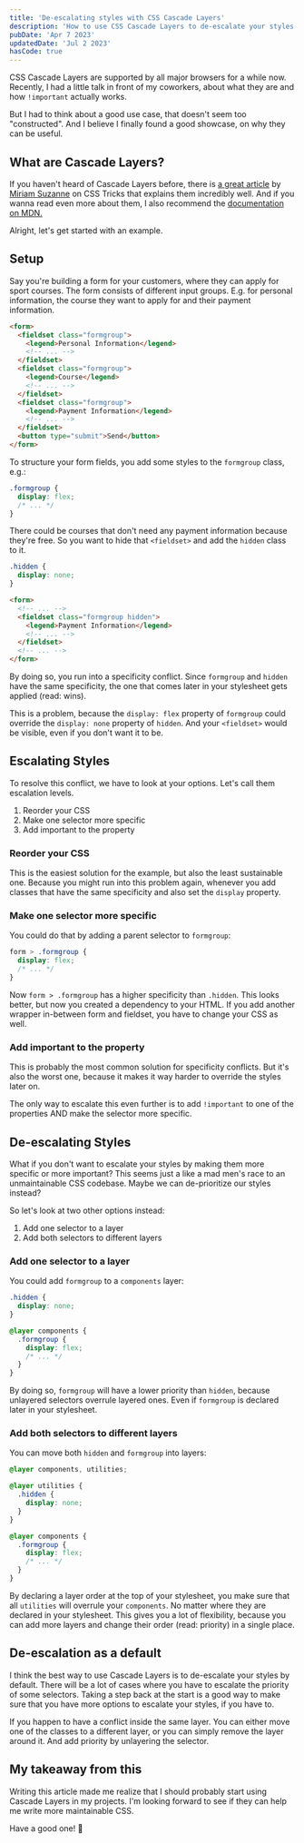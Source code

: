 ```yaml
---
title: 'De-escalating styles with CSS Cascade Layers'
description: 'How to use CSS Cascade Layers to de-escalate your styles.'
pubDate: 'Apr 7 2023'
updatedDate: 'Jul 2 2023'
hasCode: true
---
```


CSS Cascade Layers are supported by all major browsers for a while now. Recently, I had a little talk in front of my coworkers, about what they are and how `!important` actually works.

But I had to think about a good use case, that doesn't seem too "constructed". And I believe I finally found a good showcase, on why they can be useful.

## What are Cascade Layers?

If you haven't heard of Cascade Layers before, there is [a great article](https://css-tricks.com/css-cascade-layers/) by [Miriam Suzanne](https://front-end.social/@mia) on CSS Tricks that explains them incredibly well. And if you wanna read even more about them, I also recommend the [documentation on MDN.](https://developer.mozilla.org/en-US/docs/Learn/CSS/Building_blocks/Cascade_layers)

Alright, let's get started with an example.

## Setup

Say you're building a form for your customers, where they can apply for sport courses. The form consists of different input groups. E.g. for personal information, the course they want to apply for and their payment information.

```html
<form>
  <fieldset class="formgroup">
    <legend>Personal Information</legend>
    <!-- ... -->
  </fieldset>
  <fieldset class="formgroup">
    <legend>Course</legend>
    <!-- ... -->
  </fieldset>
  <fieldset class="formgroup">
    <legend>Payment Information</legend>
    <!-- ... -->
  </fieldset>
  <button type="submit">Send</button>
</form>
```

To structure your form fields, you add some styles to the `formgroup` class, e.g.:

```css
.formgroup {
  display: flex;
  /* ... */
}
```

There could be courses that don't need any payment information because they're free. So you want to hide that `<fieldset>` and add the `hidden` class to it.

```css
.hidden {
  display: none;
}
```

```html
<form>
  <!-- ... -->
  <fieldset class="formgroup hidden">
    <legend>Payment Information</legend>
    <!-- ... -->
  </fieldset>
  <!-- ... -->
</form>
```

By doing so, you run into a specificity conflict. Since `formgroup` and `hidden` have the same specificity, the one that comes later in your stylesheet gets applied (read: wins).

This is a problem, because the `display: flex` property of `formgroup` could override the `display: none` property of `hidden`. And your `<fieldset>` would be visible, even if you don't want it to be.

## Escalating Styles

To resolve this conflict, we have to look at your options. Let's call them escalation levels.

1. Reorder your CSS
1. Make one selector more specific
1. Add important to the property

### Reorder your CSS

This is the easiest solution for the example, but also the least sustainable one. Because you might run into this problem again, whenever you add classes that have the same specificity and also set the `display` property.

### Make one selector more specific

You could do that by adding a parent selector to `formgroup`:

```css
form > .formgroup {
  display: flex;
  /* ... */
}
```

Now `form > .formgroup` has a higher specificity than `.hidden`. This looks better, but now you created a dependency to your HTML. If you add another wrapper in-between form and fieldset, you have to change your CSS as well.

### Add important to the property

This is probably the most common solution for specificity conflicts. But it's also the worst one, because it makes it way harder to override the styles later on.

The only way to escalate this even further is to add `!important` to one of the properties AND make the selector more specific.

## De-escalating Styles

What if you don't want to escalate your styles by making them more specific or more important? This seems just a like a mad men's race to an unmaintainable CSS codebase. Maybe we can de-prioritize our styles instead?

So let's look at two other options instead:

1. Add one selector to a layer
1. Add both selectors to different layers

### Add one selector to a layer

You could add `formgroup` to a `components` layer:

```css
.hidden {
  display: none;
}

@layer components {
  .formgroup {
    display: flex;
    /* ... */
  }
}
```

By doing so, `formgroup` will have a lower priority than `hidden`, because unlayered selectors overrule layered ones. Even if `formgroup` is declared later in your stylesheet.

### Add both selectors to different layers

You can move both `hidden` and `formgroup` into layers:

```css
@layer components, utilities;

@layer utilities {
  .hidden {
    display: none;
  }
}

@layer components {
  .formgroup {
    display: flex;
    /* ... */
  }
}
```

By declaring a layer order at the top of your stylesheet, you make sure that all `utilities` will overrule your `components`. No matter where they are declared in your stylesheet. This gives you a lot of flexibility, because you can add more layers and change their order (read: priority) in a single place.

## De-escalation as a default

I think the best way to use Cascade Layers is to de-escalate your styles by default. There will be a lot of cases where you have to escalate the priority of some selectors. Taking a step back at the start is a good way to make sure that you have more options to escalate your styles, if you have to.

If you happen to have a conflict inside the same layer. You can either move one of the classes to a different layer, or you can simply remove the layer around it. And add priority by unlayering the selector.

## My takeaway from this

Writing this article made me realize that I should probably start using Cascade Layers in my projects. I'm looking forward to see if they can help me write more maintainable CSS.

Have a good one! 👋
